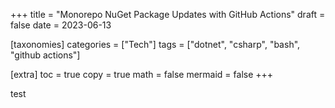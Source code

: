 +++
title = "Monorepo NuGet Package Updates with GitHub Actions"
draft = false
date = 2023-06-13

[taxonomies]
categories = ["Tech"]
tags = ["dotnet", "csharp", "bash", "github actions"]

[extra]
toc = true
copy = true
math = false
mermaid = false
+++

test
